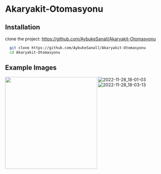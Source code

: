 # Akaryakit-Otomasyonu

## Installation
clone the project:
https://github.com/AybukeSanall/Akaryakit-Otomasyonu

```bash
  git clone https://github.com/AybukeSanall/Akaryakit-Otomasyonu
  cd Akaryakit-Otomasyonu 
```
## Example Images
<a href="url"><img src="https://user-images.githubusercontent.com/78085366/204312743-9935d7ba-67ba-4b19-8893-faf21597a4fb.png" align="left" height="300" width="300" ></a>

![2022-11-28_18-01-03](https://user-images.githubusercontent.com/78085366/204312745-a7b154b3-a4d4-4716-9569-259d352f32cd.png)
![2022-11-28_18-03-13](https://user-images.githubusercontent.com/78085366/204312748-aed42caa-f534-4c27-94e2-cacf5e63450a.png)
